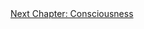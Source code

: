 <div id="nav"><a href="consciousness.html">Next Chapter: Consciousness</a></div>

</section>

[^1]: G.W.F. Hegel, *The Phenomenology of Spirit*, translated by T. Pinkard. (Cambridge, Cambridge University Press, 2018), §5. Subsequent citations to the *Phenomenology* will simply give the paragraph number.
[^2]: Stanley Rosen, *G.W.F. Hegel: An Introduction to the Science of Wisdom* (New Haven: Yale University Press, 1974), p. 151.
[^3]: This idea of separation being central to subjectivity is taken up and transformed by psychoanalysis. See Sigmund Freud, *Civilization and its Discontents* (SE XXI), pp. 64-8.
[^4]: Hegel, 'The Positivity of the Christian Religion', translated by T.M. Knox, in *Early Theological Writings* (Philadelphia: University of Pennsylvania Prses, 1971), p. 157.
<!-- Dualism -->
[^5]: Ibid., p. 162.
[^6]: Alexandre Koyré, *From the Closed World to the Infinite Universe* (Baltimore: Johns Hopkins Press, 1957), p. 2.
[^7]: Galileo Galilei, 'The Assayer' in *The Essential Galileo*, translated by M.A. Finocchiaro (Indianapolis: Hackett, 2008), p. 183.
[^8]: Rosen, *G.W.F. Hegel*, p. xv.
[^9]: Hegel, *The Encyclopaedia Logic*, translated by T. F. Geraets, W. A. Suchting, and H. S Harris (Indianapolis, IN: Hackett, 1991), p. 83 (§41: Addition 2).
[^10]: Hegel, *The Difference Between Fichte’s and Schelling's System of Philosophy*, translated by H. S. Harris and W. Cerf (Albany: State University of New York Press, 1977), p. 89. Henceforth cited as 'D'.
[^11]: §73.
[^12]: §74, §76.
[^13]: §74.
[^14]: Hegel, 'The Spirit of Christianity and its Fate', translated by T.M. Knox, in *Early Theological Writings*, p. 288.
[^15]: D 80.
[^16]: D 91.
[^17]: Ibid.
<!-- Critique of Romanticism -->
[^18]: For a good overview of this movement, see Terry Pinkard, *German Philosophy 1760-1860: The Legacy of Idealism* (Cambridge: Cambridge University Press, 2002), pp. 131-171.
[^19]: Novalis, *Notes for a Romantic Encyclopaedia*, translated by David W. Wood (Albany: State University of New York Press, 2007), p. 8.
[^20]: Friedrich Schiller, *On the Aesthetic Education of Man*, translated by Keith Tribe (London: Penguin Books, 2016), p. 21.
[^21]: Friedrich Schlegel, 'Athenaeum Fragments' in *Philosophical Fragments*, translated by Peter Firchow (Minneapolis: University of Minnesota Press, 1991), §147.
[^22]: Charles Taylor, *Hegel* (Cambridge: Cambridge University Press, 1975), p. 13.
[^23]: This phrase comes from Eliza M. Butler, *The Tyranny of Greece Over Germany* (Cambridge: Cambridge University Press, 1935).
[^24]: See Michael Baur, 'Winckelmann and Hegel on the Imitation of the Greeks', in *Hegel and the Tradition: Essays in Honour of H.S. Harris*, edited by Baur and John Russon (Toronto: University of Toronto Press, 1997), p. 93.
[^25]: Hegel, 'Love', translated by T.M. Knox, in *Early Theological Writings*, p. 304.
[^26]: Hegel, 'The Spirit of Christianity', p. 301.
[^27]: Friedrich Heinrich Jacobi, *Über die Lehre des Spinoza in Briefen an den Herrn Moses Mendelssohn* (Breslau: Gottlieb Löwe, 1785), p. 17.
[^28]: Richard Kroner, 'Hegel's Philosophical Development', in *Early Theological Writings*, p. 15.
[^29]: §7.
[^30]: Ibid. Emphasis added.
[^31]: §8.
<!-- Critique of Formalism -->
[^32]: §15.
[^33]: Karl Rosenkranz, 'Hegel's Philosophy of Spirit in the Early Jena Period', in Hegel, *System of Ethical Life and First Philosophy of Spirit*, translated by H.S. Harris and T.M. Knox (Albany: State University of New York Press, 1979), p. 258.
[^34]: §13.
[^35]: §12.
[^36]: H.S. Harris, *Hegel's Ladder*, Volume I: *The Pilgrimage of Reason*. (Cambridge: Hackett, 1997), p. 48.
[^37]: Rosen, *G.W.F. Hegel*, p. 6.
<!-- Substance and Subject -->
[^38]: D 105.
[^39]: §24.
[^40]: Hegel, *The Encyclopaedia Logic*, p. 69 (§31).
[^41]: §17, my translation.
[^42]: See Aristotle, *Categories* and *Metaphysics* Z (VII).
[^43]: This is a very brief and oversimplified account of Jacobi's anti-Spinozism. For more detail see *Concerning the Doctrine of Spinoza in Letters to Herr Moses Mendelssohn* (1785) in *The Main Philosophical Writings and the Novel Allwill*, translated by G. Di Giovanni (Montreal: McGill-Queen's University Press, 2009).
[^44]: Hegel, *The Encyclopaedia Logic*, p. 147 (§91: Addition).
[^45]: Walter Kaufmann, *Hegel: Texts and Commentary* (New York: Anchor Books, 1966), p. 29; Hegel, *The Phenomenology of Mind*, translated by J. B. Baillie (London: George Allen & Unwin, 1964), p. 80.
[^46]: See §252.
[^47]: §18.
[^48]: This inconsistency and constant undermining is precisely what Freud would later identify as the unconscious.
[^49]: Slavoj Žižek, *Less Than Nothing* (London: Verso, 2012), p. 380.
[^50]: Recall Hegel's remark, quoted above: 'fear of erring is already the error itself.'
[^51]: Žižek, *Less Than Nothing*, pp. 380-81.
<!-- Dialectical Thinking -->
[^52]: In his translation of the *Phenomenology*, Terry Pinkard translates these terms quite verbosely as 'merely clever argumentation' and 'conceptually comprehending thinking'
[^53]: §58.
[^54]: §59.
[^55]: Ibid.
[^56]: Alenka Zupančič, *What IS Sex?* (Cambridge, MA: The MIT Press, 2017), p. 48.
[^57]: See Hegel, *The Encyclopaedia Logic*, §91.
[^58]: Kroner, 'Hegel's Philosophical Development', p. 32.
